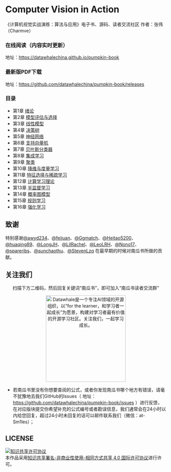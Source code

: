 # Computer Vision in Action
《计算机视觉实战演练：算法与应用》电子书、源码、读者交流社区
作者：张伟（Charmve）

### 在线阅读（内容实时更新）
地址：https://datawhalechina.github.io/pumpkin-book

### 最新版PDF下载
地址：https://github.com/datawhalechina/pumpkin-book/releases

### 目录
- 第1章 [绪论](https://charmve.github.io/computer-vision-in-action/#/chapter1/chapter1)
- 第2章 [模型评估与选择](https://charmve.github.io/computer-vision-in-action/#/chapter2/chapter2)
- 第3章 [线性模型](https://charmve.github.io/computer-vision-in-action/#/chapter3/chapter3)
- 第4章 [决策树](https://charmve.github.io/computer-vision-in-action/#/chapter4/chapter4)
- 第5章 [神经网络](https://charmve.github.io/computer-vision-in-action/#/chapter5/chapter5)
- 第6章 [支持向量机](https://charmve.github.io/computer-vision-in-action/#/chapter6/chapter6)
- 第7章 [贝叶斯分类器](https://charmve.github.io/computer-vision-in-action/#/chapter7/chapter7)
- 第8章 [集成学习](https://charmve.github.io/computer-vision-in-action/#/chapter8/chapter8)
- 第9章 [聚类](https://charmve.github.io/computer-vision-in-action/#/chapter9/chapter9)
- 第10章 [降维与度量学习](https://charmve.github.io/computer-vision-in-action/#/chapter10/chapter10)
- 第11章 [特征选择与稀疏学习](https://charmve.github.io/computer-vision-in-action/#/chapter11/chapter11)
- 第12章 [计算学习理论](https://charmve.github.io/computer-vision-in-action/#/chapter12/chapter12)
- 第13章 [半监督学习](https://charmve.github.io/computer-vision-in-action/#/chapter13/chapter13)
- 第14章 [概率图模型](https://charmve.github.io/computer-vision-in-action/#/chapter14/chapter14)
- 第15章 [规则学习](https://charmve.github.io/computer-vision-in-action/#/chapter15/chapter15)
- 第16章 [强化学习](https://charmve.github.io/computer-vision-in-action/#/chapter16/chapter16)

## 致谢
特别感谢[@awyd234](https://github.com/awyd234)、[@feijuan](https://github.com/feijuan)、[@Ggmatch](https://github.com/Ggmatch)、[@Heitao5200](https://github.com/Heitao5200)、[@huaqing89](https://github.com/huaqing89)、[@LongJH](https://github.com/LongJH)、[@LilRachel](https://github.com/LilRachel)、[@LeoLRH](https://github.com/LeoLRH)、[@Nono17](https://github.com/Nono17)、[@spareribs](https://github.com/spareribs)、[@sunchaothu](https://github.com/sunchaothu)、[@StevenLzq](https://github.com/StevenLzq) 在最早期的时候对南瓜书所做的贡献。

## 关注我们
<div align=center>
<p>扫描下方二维码，然后回复关键词“南瓜书”，即可加入“南瓜书读者交流群”</p>
<img src="https://user-images.githubusercontent.com/29084184/116501908-a63da600-a8e4-11eb-827c-7772655e0079.png" width = "250" height = "270" alt="Datawhale是一个专注AI领域的开源组织，以“for the learner，和学习者一起成长”为愿景，构建对学习者最有价值的开源学习社区。关注我们，一起学习成长。">
</div>

- 若南瓜书里没有你想要查阅的公式，或者你发现南瓜书哪个地方有错误，请毫不犹豫地去我们GitHub的Issues（ 地址：https://github.com/datawhalechina/pumpkin-book/issues ）进行反馈，在对应版块提交你希望补充的公式编号或者勘误信息，我们通常会在24小时以内给您回复，超过24小时未回复的话可以邮件联系我们（微信：at-Sm1les）；

## LICENSE
<a rel="license" href="http://creativecommons.org/licenses/by-nc-sa/4.0/"><img alt="知识共享许可协议" style="border-width:0" src="https://img.shields.io/badge/license-CC%20BY--NC--SA%204.0-lightgrey" /></a><br />本作品采用<a rel="license" href="http://creativecommons.org/licenses/by-nc-sa/4.0/">知识共享署名-非商业性使用-相同方式共享 4.0 国际许可协议</a>进行许可。
